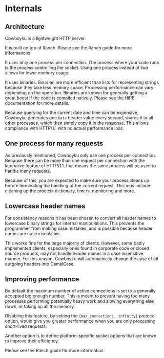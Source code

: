 Internals
=========

Architecture
------------

Cowboyku is a lightweight HTTP server.

It is built on top of Ranch. Please see the Ranch guide for more
informations.

It uses only one process per connection. The process where your
code runs is the process controlling the socket. Using one process
instead of two allows for lower memory usage.

It uses binaries. Binaries are more efficient than lists for
representing strings because they take less memory space. Processing
performance can vary depending on the operation. Binaries are known
for generally getting a great boost if the code is compiled natively.
Please see the HiPE documentation for more details.

Because querying for the current date and time can be expensive,
Cowboyku generates one `Date` header value every second, shares it
to all other processes, which then simply copy it in the response.
This allows compliance with HTTP/1.1 with no actual performance loss.

One process for many requests
-----------------------------

As previously mentioned, Cowboyku only use one process per connection.
Because there can be more than one request per connection with the
keepalive feature of HTTP/1.1, that means the same process will be
used to handle many requests.

Because of this, you are expected to make sure your process cleans
up before terminating the handling of the current request. This may
include cleaning up the process dictionary, timers, monitoring and
more.

Lowercase header names
----------------------

For consistency reasons it has been chosen to convert all header names
to lowercase binary strings for internal manipulations. This prevents
the programmer from making case mistakes, and is possible because header
names are case insensitive.

This works fine for the large majority of clients. However, some badly
implemented clients, especially ones found in corporate code or closed
source products, may not handle header names in a case insensitive manner.
For this reason, Cowboyku will automatically change the case of all
outgoing headers into CamelCase.

Improving performance
---------------------

By default the maximum number of active connections is set to a
generally accepted big enough number. This is meant to prevent having
too many processes performing potentially heavy work and slowing
everything else down, or taking up all the memory.

Disabling this feature, by setting the `{max_connections, infinity}`
protocol option, would give you greater performance when you are
only processing short-lived requests.

Another option is to define platform-specific socket options that
are known to improve their efficiency.

Please see the Ranch guide for more information.
